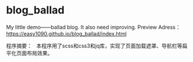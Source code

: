# blog_ballad
My little demo——ballad blog.
It also need improving.
Preview Adress：
 https://easy1090.github.io/blog_ballad/index.html
 
 程序摘要：
   本程序用了scss和css3和jq库，实现了页面加载遮罩、导航栏等扁平化页面布局效果。

